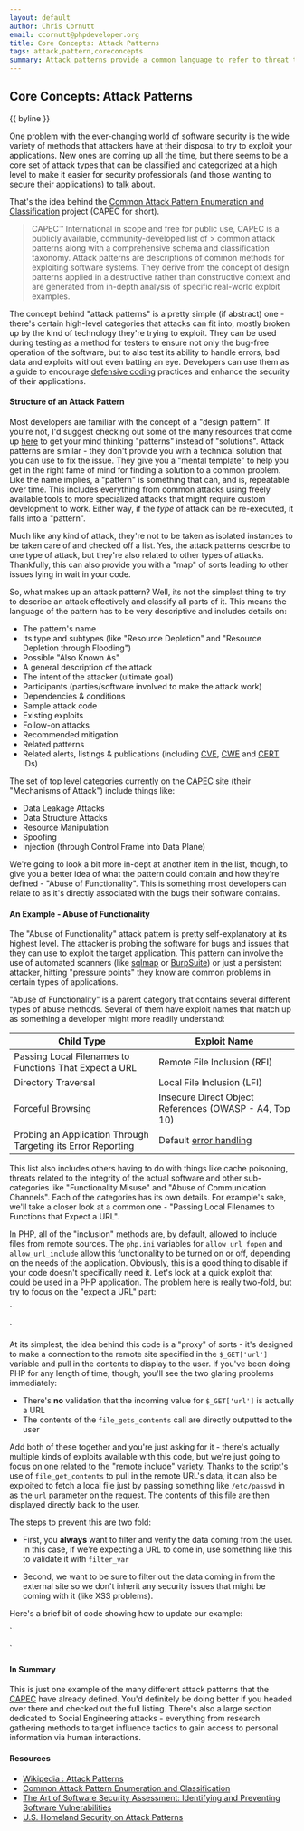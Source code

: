 ```yaml
---
layout: default
author: Chris Cornutt
email: ccornutt@phpdeveloper.org
title: Core Concepts: Attack Patterns
tags: attack,pattern,coreconcepts
summary: Attack patterns provide a common language to refer to threat types and methods of attack.
---
```


Core Concepts: Attack Patterns
--------------

{{ byline }}

One problem with the ever-changing world of software security is the wide variety of methods
that attackers have at their disposal to try to exploit your applications. New ones are coming
up all the time, but there seems to be a core set of attack types that can be classified and
categorized at a high level to make it easier for security professionals (and those wanting
to secure their applications) to talk about.

That's the idea behind the [Common Attack Pattern Enumeration and Classification](http://capec.mitre.org/)
project (CAPEC for short).

> CAPEC&trade; International in scope and free for public use, CAPEC is a publicly available, community-developed 
> list of > common attack patterns along with a comprehensive schema and classification taxonomy. Attack patterns 
> are descriptions of common methods for exploiting software systems. They derive from the concept of design 
> patterns applied in a destructive rather than constructive context and are generated from in-depth analysis 
> of specific real-world exploit examples.

The concept behind "attack patterns" is a pretty simple (if abstract) one - there's certain 
high-level categories that attacks can fit into, mostly broken up by the kind of technology
they're trying to exploit. They can be used during testing as a method for testers to ensure
not only the bug-free operation of the software, but to also test its ability to handle 
errors, bad data and exploits without even batting an eye. Developers can use them as a guide
to encourage [defensive coding](/2012/11/12/Code-Defensively.html) practices and enhance 
the security of their applications. 

#### Structure of an Attack Pattern

Most developers are familiar with the concept of a "design pattern". If you're not, I'd suggest
checking out some of the many resources that come up [here](http://lmgtfy.com/?q=design+patterns+php)
to get your mind thinking "patterns" instead of "solutions". Attack patterns are similar - they
don't provide you with a technical solution that you can use to fix the issue. They give you
a "mental template" to help you get in the right fame of mind for finding a solution to 
a common problem. Like the name implies, a "pattern" is something that can, and is, repeatable
over time. This includes everything from common attacks using freely available tools to
more specialized attacks that might require custom development to work. Either way, if the 
*type* of attack can be re-executed, it falls into a "pattern". 

Much like any kind of attack, they're not to be taken as isolated instances to be taken care
of and checked off a list. Yes, the attack patterns describe to one type of attack, but they're
also related to other types of attacks. Thankfully, this can also provide you with a "map" of 
sorts leading to other issues lying in wait in your code.

So, what makes up an attack pattern? Well, its not the simplest thing to try to describe an attack
effectively and classify all parts of it. This means the language of the pattern has to be
very descriptive and includes details on:

- The pattern's name
- Its type and subtypes (like "Resource Depletion" and "Resource Depletion through Flooding")
- Possible "Also Known As"
- A general description of the attack
- The intent of the attacker (ultimate goal)
- Participants (parties/software involved to make the attack work)
- Dependencies & conditions
- Sample attack code
- Existing exploits
- Follow-on attacks
- Recommended mitigation
- Related patterns
- Related alerts, listings & publications (including [CVE](http://cve.mitre.org/), [CWE](http://cwe.mitre.org/) and [CERT](http://www.cert.org/nav/index_red.html) IDs)

The set of top level categories currently on the [CAPEC](http://capec.mitre.org/) site (their "Mechanisms of 
Attack") include things like:

- Data Leakage Attacks
- Data Structure Attacks
- Resource Manipulation
- Spoofing
- Injection (through Control Frame into Data Plane)

We're going to look a bit more in-dept at another item in the list, though, to give you a better idea
of what the pattern could contain and how they're defined - "Abuse of Functionality". This is something 
most developers can relate to as it's directly associated with the bugs their software contains.

#### An Example - Abuse of Functionality

The "Abuse of Functionality" attack pattern is pretty self-explanatory at its highest level. The 
attacker is probing the software for bugs and issues that they can use to exploit the target application.
This pattern can involve the use of automated scanners (like [sqlmap](http://sqlmap.org/) or [BurpSuite](http://portswigger.net/burp/)) or just a persistent attacker, hitting "pressure points" they know are common 
problems in certain types of applications.

"Abuse of Functionality" is a parent category that contains several different types of abuse
methods. Several of them have exploit names that match up as something a developer might more
readily understand:

Child Type | Exploit Name
---------- | ------------
Passing Local Filenames to Functions That Expect a URL | Remote File Inclusion (RFI)
Directory Traversal | Local File Inclusion (LFI)
Forceful Browsing | Insecure Direct Object References (OWASP - A4, Top 10)
Probing an Application Through Targeting its Error Reporting | Default [error handling](/2012/08/14/Playing-Your-Cards-Close-Error-Exception-Handling.html)


This list also includes others having to do with things like cache poisoning, threats related to the integrity
of the actual software and other sub-categories like "Functionality Misuse" and "Abuse of 
Communication Channels". Each of the categories has its own details. For example's sake, we'll take a 
closer look at a common one - "Passing Local Filenames to Functions that Expect a URL".

In PHP, all of the "inclusion" methods are, by default, allowed to include files from remote
sources. The `php.ini` variables for `allow_url_fopen` and `allow_url_include` allow this functionality
to be turned on or off, depending on the needs of the application. Obviously, this is a 
good thing to disable if your code doesn't specifically need it. Let's look at a quick 
exploit that could be used in a PHP application. The problem here is really two-fold, but 
try to focus on the "expect a URL" part:

`
<?php
$mySiteContents = file_get_contents($_GET['url']);
echo $mySiteContents;
?>
`

At its simplest, the idea behind this code is a "proxy" of sorts - it's designed to make a
connection to the remote site specified in the `$_GET['url']` variable and pull in the contents
to display to the user. If you've been doing PHP for any length of time, though, you'll see
the two glaring problems immediately:

- There's **no** validation that the incoming value for `$_GET['url']` is actually a URL
- The contents of the `file_gets_contents` call are directly outputted to the user

Add both of these together and you're just asking for it - there's actually multiple kinds
of exploits available with this code, but we're just going to focus on one related to the 
"remote include" variety. Thanks to the script's use of `file_get_contents` to pull in the
remote URL's data, it can also be exploited to fetch a local file just by passing something
like `/etc/passwd` in as the `url` parameter on the request. The contents of this file are
then displayed directly back to the user.

The steps to prevent this are two fold:

- First, you **always** want to filter and verify the data coming from the user. In this case,
  if we're expecting a URL to come in, use something like this to validate it with `filter_var`

- Second, we want to be sure to filter out the data coming in from the external site so 
  we don't inherit any security issues that might be coming with it (like XSS problems).

Here's a brief bit of code showing how to update our example:

`
<?php
$url = filter_var($_GET['url'], FILTER_VALIDATE_URL);
if ($url !== false) {
    // valid URL, not local file - execute!
    $mySiteContents = file_get_contents($url);
    echo htmlspecialchars($mySiteContents);
}
?>
`

#### In Summary

This is just one example of the many different attack patterns that the [CAPEC](http://capec.mitre.org/)
have already defined. You'd definitely be doing better if you headed over there and checked
out the full listing. There's also a large section dedicated to Social Engineering attacks - 
everything from research gathering methods to target influence tactics to gain access to 
personal information via human interactions.

#### Resources

- [Wikipedia : Attack Patterns](http://en.wikipedia.org/wiki/Attack_patterns)
- [Common Attack Pattern Enumeration and Classification](http://capec.mitre.org)
- [The Art of Software Security Assessment: Identifying and Preventing Software Vulnerabilities](http://www.amazon.com/Software-Security-Assessment-Vulnerabilities-ebook/dp/B004XVIWU2)
- [U.S. Homeland Security on Attack Patterns](https://buildsecurityin.us-cert.gov/bsi/articles/knowledge/attack.html)

